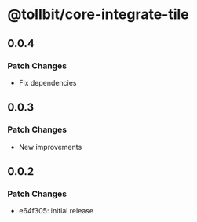 # @tollbit/core-integrate-tile

## 0.0.4

### Patch Changes

- Fix dependencies

## 0.0.3

### Patch Changes

- New improvements

## 0.0.2

### Patch Changes

- e64f305: initial release
